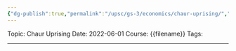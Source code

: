 ```yaml
---
{"dg-publish":true,"permalink":"/upsc/gs-3/economics/chaur-uprising/","dgHomeLink":true,"dgPassFrontmatter":false}
---
```


Topic: Chaur Uprising
Date: 2022-06-01
Course: {{filename}}
Tags: 

---



